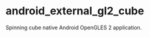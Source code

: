 android_external_gl2_cube
=========================

Spinning cube native Android OpenGLES 2 application.
